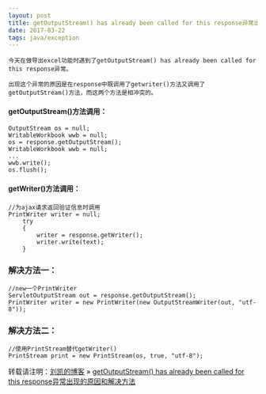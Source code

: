 ```yaml
---
layout: post
title: getOutputStream() has already been called for this response异常出现的原因和解决方法
date: 2017-03-22 
tags: java/exception   
---
```


    今天在做导出excel功能时遇到了getOutputStream() has already been called for this response异常。
  
    出现这个异常的原因是在response中既调用了getwriter()方法又调用了getOutputStream()方法，而这两个方法是相冲突的。
	
#### getOutputStream()方法调用：
```
OutputStream os = null;
WritableWorkbook wwb = null;
os = response.getOutputStream();
WritableWorkbook wwb = null;
...
wwb.write();
os.flush();
```

#### getWriter()方法调用：
```
//为ajax请求返回验证信息时调用
PrintWriter writer = null;
	try
	{
		writer = response.getWriter();
		writer.write(text);
	}
```

### 解决方法一：

```
//new一个PrintWriter
ServletOutputStream out = response.getOutputStream();
PrintWriter writer = new PrintWriter(new OutputStreamWriter(out, "utf-8"));
```

### 解决方法二：

```
//使用PrintStream替代getWriter()
PrintStream print = new PrintStream(os, true, "utf-8");
```

转载请注明：[刘凯的博客](http://fadoers) » [getOutputStream() has already been called for this response异常出现的原因和解决方法](http://fadoers.github.io/2017/03/outputstream_exception/) 






